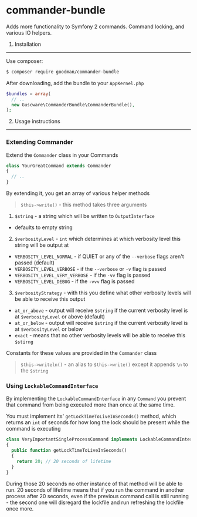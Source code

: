 # commander-bundle
Adds more functionality to Symfony 2 commands. Command locking, and various IO helpers.

1. Installation
---------------

Use composer:  
```bash
$ composer require goodman/commander-bundle
```

After downloading, add the bundle to your `AppKernel.php`  
```php
$bundles = array(
  // ..
  new Guscware\CommanderBundle\CommanderBundle(),
);
```

2. Usage instructions
---------------------

### Extending Commander  

Extend the `Commander` class in your Commands

```php
class YourGreatCommand extends Commander
{
  // ..
}
```

By extending it, you get an array of various helper methods

> `$this->write()` - this method takes three arguments

1. `$string` - a string which will be written to `OutputInterface`
  * defaults to empty string
2. `$verbosityLevel` - `int` which determines at which verbosity level this string will be output at
  * `VERBOSITY_LEVEL_NORMAL` - if QUIET or any of the `--verbose` flags aren't passed (default)
  * `VERBOSITY_LEVEL_VERBOSE` - if the `--verbose` or `-v` flag is passed
  * `VERBOSITY_LEVEL_VERY_VERBOSE` - if the `-vv` flag is passed
  * `VERBOSITY_LEVEL_DEBUG` - if the `-vvv` flag is passed
3. `$verbosityStrategy` - with this you define what other verbosity levels will be able to receive this output
  * `at_or_above` - output will receive `$string` if the current verbosity level is at `$verbosityLevel` or above (default)
  * `at_or_below` - output will receive `$string` if the current verbosity level is at `$verbosityLevel` or below
  * `exact` - means that no other verbosity levels will be able to receive this `$stirng`

Constants for these values are provided in the `Commander` class

> `$this->writeln()` - an alias to `$this->write()` except it appends `\n` to the `$string`

### Using `LockableCommandInterface`

By implementing the `LockableCommandInterface` in any `Command` you prevent that command from being executed more than once at the same time.

You must implement its' `getLockTimeToLiveInSeconds()` method, which returns an `int` of seconds for how long the lock should be present while the command is executing

```php
class VeryImportantSingleProcessCommand implements LockableCommandInterface
{
  public function getLockTimeToLiveInSeconds()
  {
    return 20; // 20 seconds of lifetime
  }
}
```

During those 20 seconds no other instance of that method will be able to run.
20 seconds of lifetime means that if you run the command in another process after 20 seconds, even if the previous command call is still running - the second one will disregard the lockfile and run refreshing the lockfile once more.
